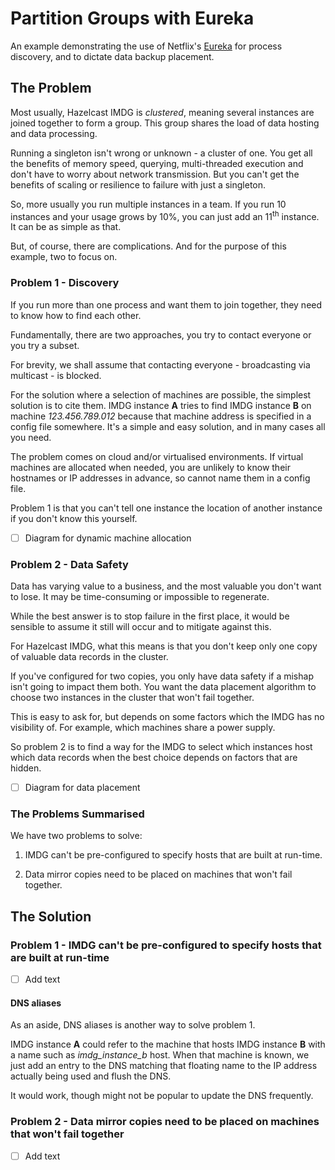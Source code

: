 # Partition Groups with Eureka

An example demonstrating the use of Netflix's [Eureka](https://github.com/Netflix/eureka)
for process discovery, and to dictate data backup placement. 

## The Problem
Most usually, Hazelcast IMDG is *clustered*, meaning several instances are joined together to
form a group. This group shares the load of data hosting and data processing.

Running a singleton isn't wrong or unknown - a cluster of one. You get all the benefits of
memory speed, querying, multi-threaded execution and don't have to worry about network transmission.
But you can't get the benefits of scaling or resilience to failure with just a singleton.

So, more usually you run multiple instances in a team. If you run 10 instances and your usage grows by 10%, you can just add an 11<sup>th</sup> instance. It can be as simple as that.

But, of course, there are complications. And for the purpose of this example, two to focus on.

### Problem 1 - Discovery
If you run more than one process and want them to join together, they need to know how to
find each other.

Fundamentally, there are two approaches, you try to contact everyone or you try a subset.

For brevity, we shall assume that contacting everyone - broadcasting via multicast - is
blocked.

For the solution where a selection of machines are possible, the simplest solution is
to cite them. IMDG instance __A__ tries to find IMDG instance __B__ on machine
_123.456.789.012_  because that machine address is specified in a config file somewhere.
It's a simple and easy solution, and in many cases all you need.

The problem comes on cloud and/or virtualised environments. If virtual machines are
allocated when needed, you are unlikely to know their hostnames or IP addresses in
advance, so cannot name them in a config file.

Problem 1 is that you can't tell one instance the location of another instance if you
don't know this yourself.

- [ ] Diagram for dynamic machine allocation

### Problem 2 - Data Safety
Data has varying value to a business, and the most valuable you don't want to lose. It
may be time-consuming or impossible to regenerate.

While the best answer is to stop failure in the first place, it would be sensible to assume it
still will occur and to mitigate against this.

For Hazelcast IMDG, what this means is that you don't keep only one copy of valuable data
records in the cluster.

If you've configured for two copies, you only have data safety if a mishap isn't going
to impact them both. You want the data placement algorithm to
choose two instances in the cluster that won't fail together.

This is easy to ask for, but depends on some factors which the IMDG has no visibility of.
For example, which machines share a power supply.

So problem 2 is to find a way for the IMDG to select which instances host which data
records when the best choice depends on factors that are hidden.

- [ ] Diagram for data placement

### The Problems Summarised
We have two problems to solve:

1. IMDG can't be pre-configured to specify hosts that are built at run-time.

2. Data mirror copies need to be placed on machines that won't fail together.


## The Solution

### Problem 1 - IMDG can't be pre-configured to specify hosts that are built at run-time

- [ ] Add text

#### DNS aliases
As an aside, DNS aliases is another way to solve problem 1.

IMDG instance __A__ could refer to the machine that hosts IMDG instance __B__ with
a name such as _imdg\_instance\_b_ host. When that machine is known, we just add an
entry to the DNS matching that floating name to the IP address actually being used
and flush the DNS.

It would work, though might not be popular to update the DNS frequently.

### Problem 2 - Data mirror copies need to be placed on machines that won't fail together

- [ ] Add text

